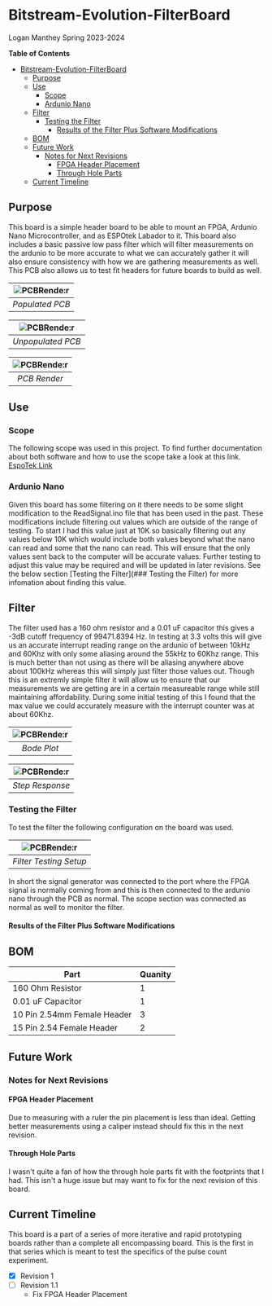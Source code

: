 # Bitstream-Evolution-FilterBoard
Logan Manthey Spring 2023-2024

<!-- markdown-toc start - Don't edit this section. Run M-x markdown-toc-refresh-toc -->
**Table of Contents**

- [Bitstream-Evolution-FilterBoard](#bitstream-evolution-filterboard)
    - [Purpose](#purpose)
    - [Use](#use)
        - [Scope](#scope)
        - [Ardunio Nano](#ardunio-nano)
    - [Filter](#filter)
        - [Testing the Filter](#testing-the-filter)
            - [Results of the Filter Plus Software Modifications](#results-of-the-filter-plus-software-modifications)
    - [BOM](#bom)
    - [Future Work](#future-work)
        - [Notes for Next Revisions](#notes-for-next-revisions)
            - [FPGA Header Placement](#fpga-header-placement)
            - [Through Hole Parts](#through-hole-parts)
    - [Current Timeline](#current-timeline)

<!-- markdown-toc end -->

## Purpose
This board is a simple header board to be able to mount an FPGA, Ardunio Nano Microcontroller, and as ESPOtek Labador to it. This board also includes a basic passive low pass filter which will filter measurements on the ardunio to be more accurate to what we can accurately gather it will also ensure consistency with how we are gathering measurements as well. This PCB also allows us to test fit headers for future boards to build as well. 

| ![PCBRende:r](Bitstream_Evolution_Filterboard/Images/PopulatedBoard.png) | 
|:--:| 
| *Populated PCB* |


| ![PCBRende:r](Bitstream_Evolution_Filterboard/Images/CompletedBoard.png) | 
|:--:| 
| *Unpopulated PCB* |


| ![PCBRende:r](Bitstream_Evolution_Filterboard/Images/RenderV1.png) | 
|:--:| 
| *PCB Render* |


## Use

### Scope
The following scope was used in this project. To find further documentation about both software and how to use the scope take a look at this link.
[EspoTek Link](https://espotek.com/labrador/)

### Ardunio Nano
Given this board has some filtering on it there needs to be some slight modification to the ReadSignal.ino file that has been used in the past. These modifications include filtering out values which are outside of the range of testing. To start I had this value just at 10K so basically filtering out any values below 10K which would include both values beyond what the nano can read and some that the nano can read. This will ensure that the only values sent back to the computer will be accurate values. Further testing to adjust this value may be required and will be updated in later revisions. See the below section [Testing the Filter](### Testing the Filter) for more infomation about finding this value.


## Filter
The filter used has a 160 ohm resistor and a 0.01 uF capacitor this gives a -3dB cutoff frequency of 99471.8394 Hz. In testing at 3.3 volts this will give us an accurate interrupt reading range on the ardunio of between 10kHz and 60Khz with only some aliasing around the 55kHz to 60Khz range. This is much better than not using as there will be aliasing anywhere above about 100kHz whereas this will simply just filter those values out. Though this is an extremly simple filter it will allow us to ensure that our measurements we are getting are in a certain measureable range while still maintaining affordability. During some initial testing of this I found that the max value we could accurately measure with the interrupt counter was at about 60Khz.

| ![PCBRende:r](Bitstream_Evolution_Filterboard/Images/Bode.png) | 
|:--:| 
| *Bode Plot* |

| ![PCBRende:r](Bitstream_Evolution_Filterboard/Images/Step.png) | 
|:--:| 
| *Step Response* |


### Testing the Filter
To test the filter the following configuration on the board was used. 

| ![PCBRende:r](Bitstream_Evolution_Filterboard/Images/TestingFilterSetup.png) | 
|:--:| 
| *Filter Testing Setup* |

In short the signal generator was connected to the port where the FPGA signal is normally coming from and this is then connected to the ardunio nano through the PCB as normal. The scope section was connected as normal as well to monitor the filter.


#### Results of the Filter Plus Software Modifications





## BOM

| Part                        | Quanity |
| --------------------------- | ------- |
| 160 Ohm Resistor            | 1       |
| 0.01 uF Capacitor           | 1       |
| 10 Pin 2.54mm Female Header | 3       |
| 15 Pin 2.54 Female Header   | 2       |

## Future Work

### Notes for Next Revisions
#### FPGA Header Placement
Due to measuring with a ruler the pin placement is less than ideal. Getting better measurements using a caliper instead should fix this in the next revision. 

#### Through Hole Parts
I wasn't quite a fan of how the through hole parts fit with the footprints that I had. This isn't a huge issue but may want to fix for the next revision of this board.     

## Current Timeline
This board is a part of a series of more iterative and rapid prototyping boards rather than a complete all encompassing board. This is the first in that series which is meant to test the specifics of the pulse count experiment. 

- [x] Revision 1
- [ ] Revision 1.1
  - Fix FPGA Header Placement

